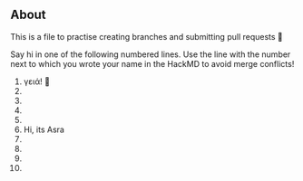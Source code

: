 ## About
This is a file to practise creating branches and submitting pull requests :rocket:

Say hi in one of the following numbered lines.
Use the line with the number next to which you wrote your name in the HackMD to avoid merge conflicts!

1. γειά! 🌊
2. 
3. 
4. 
5. 
6. Hi, its Asra
7. 
8. 
9. 
10. 
